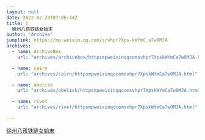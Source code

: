 ```yaml
---
layout: null
date: 2022-02-23T07:06:44Z
title: |
  徐州八孩铁链女始末
author: "Archive"
jumplink: https://mp.weixin.qq.com/s/vhpr7Xps-kWYmC_a7w0MJA
archives: 
  - name: ArchiveBox
    url: "archives/archivebox/httpsmpweixinqqcomsvhpr7XpskWYmCa7w0MJA.html"

  - name: cairn
    url: "archives/cairn/httpsmpweixinqqcomsvhpr7XpskWYmCa7w0MJA.html"

  - name: obelisk
    url: "archives/obelisk/httpsmpweixinqqcomsvhpr7XpskWYmCa7w0MJA.html"

  - name: rivet
    url: "archives/rivet/httpsmpweixinqqcomsvhpr7XpskWYmCa7w0MJA.html"

---
```


[徐州八孩铁链女始末](https://mp.weixin.qq.com/s/vhpr7Xps-kWYmC_a7w0MJA)
